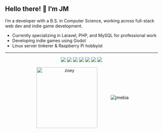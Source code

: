 ## Hello there! 👋 I’m JM 

I’m a developer with a B.S. in Computer Science, working across full-stack web dev and indie game development.

- Currently specializing in Laravel, PHP, and MySQL for professional work
- Developing indie games using Godot
- Linux server tinkerer & Raspberry Pi hobbyist

---

<p align="center">
  <img src="https://img.shields.io/badge/PHP-777BB4?style=flat&logo=php&logoColor=white" />
  <img src="https://img.shields.io/badge/Laravel-F05340?style=flat&logo=laravel&logoColor=white" />
  <img src="https://img.shields.io/badge/MySQL-4479A1?style=flat&logo=mysql&logoColor=white" />
  <img src="https://img.shields.io/badge/JavaScript-F7DF1E?style=flat&logo=javascript&logoColor=black" />
  <img src="https://img.shields.io/badge/Godot-478CBF?style=flat&logo=godot-engine&logoColor=white" />
  <img src="https://img.shields.io/badge/Docker-2496ED?style=flat&logo=docker&logoColor=white" />
  <img src="https://img.shields.io/badge/Java-9c371e?style=flat&logo=openjdk&logoColor=white" />
</p>

<p align="center">&nbsp;
<img align="center" src="https://media.tenor.com/B-HgcAJa1VAAAAAi/thumbs-up-zoey.gif" alt="zoey" width="200"/>
&nbsp;&nbsp;&nbsp;&nbsp;&nbsp;&nbsp;&nbsp;&nbsp;&nbsp;
<img align="center" src="https://github-readme-stats.vercel.app/api?username=jmebia&show_icons=true&theme=radical&rank_icon=github&count_private=true&locale=en" alt="jmebia" />
</p>

